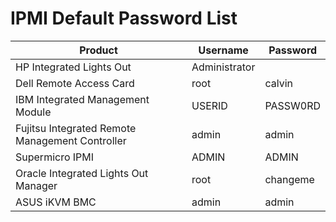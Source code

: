 # IPMI Default Password List

|Product                                        |Username     |Password|
|-----------------------------------------------|-------------|--------|
|HP Integrated Lights Out                       |Administrator|        |
|Dell Remote Access Card                        |root         |calvin  |
|IBM Integrated Management Module               |USERID       |PASSW0RD|
|Fujitsu Integrated Remote Management Controller|admin        |admin   |
|Supermicro IPMI                                |ADMIN        |ADMIN   |
|Oracle Integrated Lights Out Manager           |root         |changeme|
|ASUS iKVM BMC                                  |admin        |admin   |
